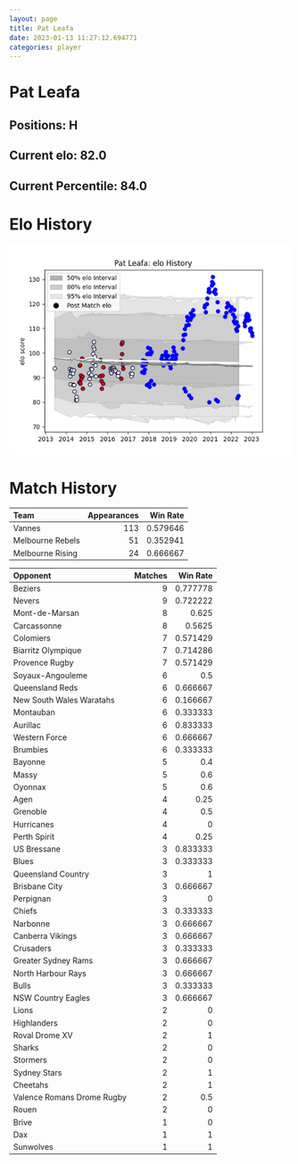 ```yaml
---  
layout: page  
title: Pat Leafa  
date: 2023-01-13 11:27:12.694771  
categories: player  
---
```

# Pat Leafa

## Positions: H

## Current elo: 82.0

## Current Percentile: 84.0

# Elo History


![elo history](history_PatLeafa.png)
# Match History


| Team             |   Appearances |   Win Rate |
|:-----------------|--------------:|-----------:|
| Vannes           |           113 |   0.579646 |
| Melbourne Rebels |            51 |   0.352941 |
| Melbourne Rising |            24 |   0.666667 |

| Opponent                   |   Matches |   Win Rate |
|:---------------------------|----------:|-----------:|
| Beziers                    |         9 |   0.777778 |
| Nevers                     |         9 |   0.722222 |
| Mont-de-Marsan             |         8 |   0.625    |
| Carcassonne                |         8 |   0.5625   |
| Colomiers                  |         7 |   0.571429 |
| Biarritz Olympique         |         7 |   0.714286 |
| Provence Rugby             |         7 |   0.571429 |
| Soyaux-Angouleme           |         6 |   0.5      |
| Queensland Reds            |         6 |   0.666667 |
| New South Wales Waratahs   |         6 |   0.166667 |
| Montauban                  |         6 |   0.333333 |
| Aurillac                   |         6 |   0.833333 |
| Western Force              |         6 |   0.666667 |
| Brumbies                   |         6 |   0.333333 |
| Bayonne                    |         5 |   0.4      |
| Massy                      |         5 |   0.6      |
| Oyonnax                    |         5 |   0.6      |
| Agen                       |         4 |   0.25     |
| Grenoble                   |         4 |   0.5      |
| Hurricanes                 |         4 |   0        |
| Perth Spirit               |         4 |   0.25     |
| US Bressane                |         3 |   0.833333 |
| Blues                      |         3 |   0.333333 |
| Queensland Country         |         3 |   1        |
| Brisbane City              |         3 |   0.666667 |
| Perpignan                  |         3 |   0        |
| Chiefs                     |         3 |   0.333333 |
| Narbonne                   |         3 |   0.666667 |
| Canberra Vikings           |         3 |   0.666667 |
| Crusaders                  |         3 |   0.333333 |
| Greater Sydney Rams        |         3 |   0.666667 |
| North Harbour Rays         |         3 |   0.666667 |
| Bulls                      |         3 |   0.333333 |
| NSW Country Eagles         |         3 |   0.666667 |
| Lions                      |         2 |   0        |
| Highlanders                |         2 |   0        |
| Roval Drome XV             |         2 |   1        |
| Sharks                     |         2 |   0        |
| Stormers                   |         2 |   0        |
| Sydney Stars               |         2 |   1        |
| Cheetahs                   |         2 |   1        |
| Valence Romans Drome Rugby |         2 |   0.5      |
| Rouen                      |         2 |   0        |
| Brive                      |         1 |   0        |
| Dax                        |         1 |   1        |
| Sunwolves                  |         1 |   1        |